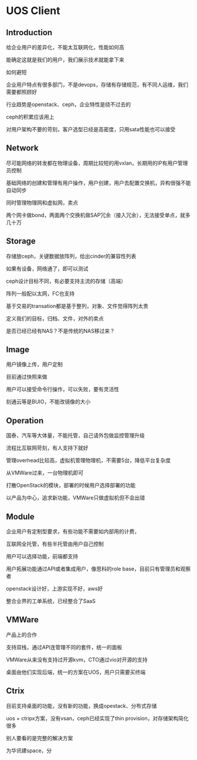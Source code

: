 
# UOS Client

## Introduction

给企业用户的差异化，不能太互联网化，性能如何高

能确定这就是我们的用户，我们展示技术就能拿下来

如何避短

企业用户特点有很多部门，不是devops，存储有存储规范，有不同人运维，我们需要都照顾好

行业趋势是openstack、ceph，企业特性是绕不过去的

ceph的积累应该用上

对用户架构不要的苛刻，客户选型已经是高密度，只用sata性能也可以接受

## Network

尽可能网络的转发都在物理设备，周期比较短的用vxlan，长期用的IP有用户管理员控制

基础网络的创建和管理有用户操作，用户创建，用户去配置交换机，异构很强不能自动同步

同时管理物理网和虚拟网，卖点

两个网卡做bond，两面两个交换机做SAP冗余（接入冗余），无法接受单点，就多几十万

## Storage

存储放ceph，关键数据放阵列，给出cinder的兼容性列表

如果有设备，网络通了，即可以测试

ceph设计目标不同，有必要支持主流的存储（高端）

阵列一般配以太网，FC也支持

基于交易的transation都是基于整列，对象、文件觉得阵列太贵

定义我们的目标，归档、文件，对外的卖点

是否已经已经有NAS？不是传统的NAS移过来？

## Image

用户镜像上传，用户定制

目前通过快照来做

用户可以接受命令行操作，可以失败，要有灵活性

刻通云等是BUIO，不能改镜像的大小

## Operation

国泰，汽车等大体量，不能托管，自己请外包做监控管理升级

流程比互联网苛刻，有人支持下就好

管理overhead比较高，虚拟机管理物理机，不需要5台，降低平台复杂度

从VMWare过来，一台物理机即可

打散OpenStack的模块，部署的时候用户选择部署的功能

以产品为中心，追求新功能，VMWare只做虚拟机但不会出错

## Module

企业用户有定制型要求，有些功能不需要如内部用的计费，

互联网全托管，有些半托管由用户自己控制

用户可以选择功能，前端都支持

用户拓展功能通过API或者集成用户，像思科的role base，目前只有管理员和观察者

openstack设计好，上游实现不好，aws好

整合业界的工单系统，已经整合了SaaS

## VMWare

产品上的合作

支持双栈，通过API连管理不同的套件，统一的面板

VMWare从来没有支持过开源kvm，CTO通过vio对开源的支持

桌面由他们实现后端，统一的方案在UOS，用户只需要买终端

## Ctrix

目前支持桌面的功能，没有新的功能，换成opestack、分布式存储

uos + ctripx方案，没有vsan，ceph已经实现了thin provision，对存储架构简化很多

别人要看的是完整的解决方案


为华讯建space，分
